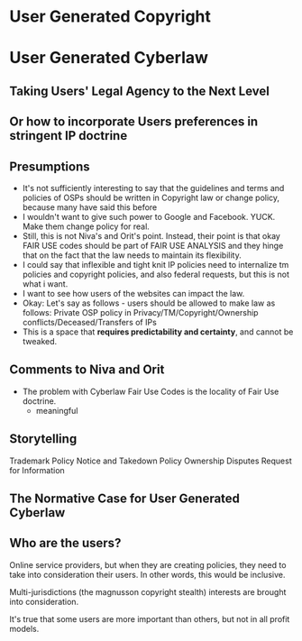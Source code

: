 # User Generated Copyright
# User Generated Cyberlaw

## Taking Users' Legal Agency to the Next Level
## Or how to incorporate Users preferences in stringent IP doctrine

## Presumptions
* It's not sufficiently interesting to say that the guidelines and terms and policies of OSPs should be written in Copyright law or change policy, because many have said this before
* I wouldn't want to give such power to Google and Facebook. YUCK. Make them change policy for real. 
* Still, this is not Niva's and Orit's point. Instead, their point is that okay FAIR USE codes should be part of FAIR USE ANALYSIS and they hinge that on the fact that the law needs to maintain its flexibility. 
* I could say that inflexible and tight knit IP policies need to internalize tm policies and copyright policies, and also federal requests, but this is not what i want.
* I want to see how users of the websites can impact the law.  
* Okay: Let's say as follows - users should be allowed to make law as follows: Private OSP policy in Privacy/TM/Copyright/Ownership conflicts/Deceased/Transfers of IPs 
* This is a space that **requires predictability and certainty**, and cannot be tweaked.

## Comments to Niva and Orit
* The problem with Cyberlaw Fair Use Codes is the locality of Fair Use doctrine.
    * meaningful 

## Storytelling
Trademark Policy
Notice and Takedown Policy
Ownership Disputes 
Request for Information
## The Normative Case for User Generated Cyberlaw

## Who are the users?
Online service providers, but when they are creating policies, they need to take into consideration their users. In other words, this would be inclusive.

Multi-jurisdictions (the magnusson copyright stealth) interests are brought into consideration. 

It's true that some users are more important than others, but not in all profit models. 


